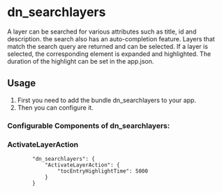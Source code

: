# dn_searchlayers

A layer can be searched for various attributes such as title, id and description. the search also has an auto-completion feature.
Layers that match the search query are returned and can be selected.
If a layer is selected, the corresponding element is expanded and highlighted. The duration of the highlight can be set in the app.json.

## Usage

1. First you need to add the bundle dn_searchlayers to your app.
2. Then you can configure it.

### Configurable Components of dn_searchlayers:
### ActivateLayerAction
```
        "dn_searchlayers": {
            "ActivateLayerAction": {
                "tocEntryHighlightTime": 5000
            }
        }
```
